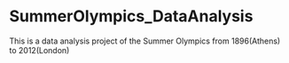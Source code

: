 # SummerOlympics_DataAnalysis
This is a data analysis project of the Summer Olympics from 1896(Athens) to 2012(London)

